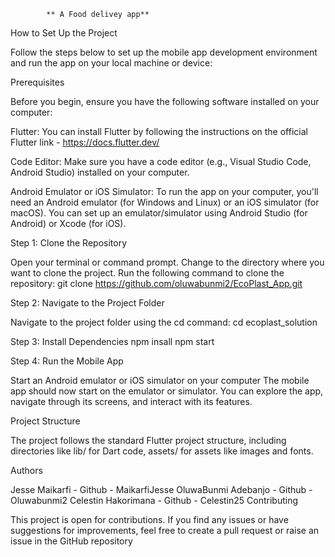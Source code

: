             ** A Food delivey app**
How to Set Up the Project

Follow the steps below to set up the mobile app development environment and run the app on your local machine or device:

Prerequisites

Before you begin, ensure you have the following software installed on your computer:

Flutter: You can install Flutter by following the instructions on the official Flutter link - https://docs.flutter.dev/

Code Editor: Make sure you have a code editor (e.g., Visual Studio Code, Android Studio) installed on your computer.

Android Emulator or iOS Simulator: To run the app on your computer, you'll need an Android emulator (for Windows and Linux) or an iOS simulator (for macOS). You can set up an emulator/simulator using Android Studio (for Android) or Xcode (for iOS).

Step 1: Clone the Repository

Open your terminal or command prompt. Change to the directory where you want to clone the project. Run the following command to clone the repository: git clone https://github.com/oluwabunmi2/EcoPlast_App.git

Step 2: Navigate to the Project Folder

Navigate to the project folder using the cd command: cd ecoplast_solution

Step 3: Install Dependencies npm insall npm start

Step 4: Run the Mobile App

Start an Android emulator or iOS simulator on your computer
The mobile app should now start on the emulator or simulator. You can explore the app, navigate through its screens, and interact with its features.

Project Structure

The project follows the standard Flutter project structure, including directories like lib/ for Dart code, assets/ for assets like images and fonts.

Authors

Jesse Maikarfi - Github - MaikarfiJesse
OluwaBunmi Adebanjo - Github - Oluwabunmi2
Celestin Hakorimana - Github - Celestin25
Contributing

This project is open for contributions. If you find any issues or have suggestions for improvements, feel free to create a pull request or raise an issue in the GitHub repository

